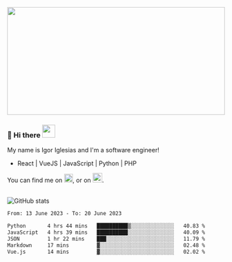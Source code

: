 <img src="https://c.tenor.com/KjVxfRrrncUAAAAd/matrix.gif" width="100%" height="250px">

### 🔭 Hi there <img src="https://raw.githubusercontent.com/MartinHeinz/MartinHeinz/master/wave.gif" width="30px">


My name is Igor Iglesias and I'm a software engineer!
<br>

<ul>
  <li> React | VueJS | JavaScript | Python | PHP </li>
</ul>
You can find me on <a href="https://twitter.com/IgorIglesias5"><img src="https://i.imgur.com/JLLlB5S.png" width="20px"></a>, or on <a href="https://www.linkedin.com/in/igor-iglesias-62478428/"><img src="https://i.imgur.com/PXyIkWx.png" width="22px"></a>.

<br>
<br>

![GitHub stats](https://github-readme-stats.vercel.app/api?username=igoiglesias&show_icons=true&count_private=true&theme=chartreuse-dark&hide_title=true)

<!--START_SECTION:waka-->

```txt
From: 13 June 2023 - To: 20 June 2023

Python       4 hrs 44 mins   ██████████▒░░░░░░░░░░░░░░   40.83 %
JavaScript   4 hrs 39 mins   ██████████░░░░░░░░░░░░░░░   40.09 %
JSON         1 hr 22 mins    ███░░░░░░░░░░░░░░░░░░░░░░   11.79 %
Markdown     17 mins         ▓░░░░░░░░░░░░░░░░░░░░░░░░   02.48 %
Vue.js       14 mins         ▓░░░░░░░░░░░░░░░░░░░░░░░░   02.02 %
```

<!--END_SECTION:waka-->
